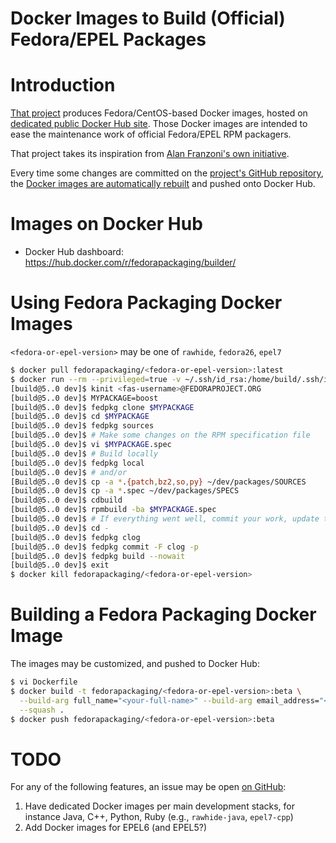 Docker Images to Build (Official) Fedora/EPEL Packages
======================================================

# Introduction
[That project](https://github.com/fedorapackaging/docker-images) produces Fedora/CentOS-based Docker images,
hosted on [dedicated public Docker Hub site](https://hub.docker.com/r/fedorapackaging/builder/).
Those Docker images are intended to ease the maintenance work of official Fedora/EPEL RPM packagers.

That project takes its inspiration from [Alan Franzoni's own initiative](http://github.com/alanfranz/docker-rpm-builder).

Every time some changes are committed on the [project's GitHub repository](https://github.com/fedorapackaging/docker-images),
the [Docker images are automatically rebuilt](https://hub.docker.com/r/fedorapackaging/builder/builds/) and pushed onto Docker Hub.

# Images on Docker Hub
* Docker Hub dashboard: https://hub.docker.com/r/fedorapackaging/builder/

# Using Fedora Packaging Docker Images
``<fedora-or-epel-version>`` may be one of ``rawhide``, ``fedora26``, ``epel7``

```bash
$ docker pull fedorapackaging/<fedora-or-epel-version>:latest
$ docker run --rm --privileged=true -v ~/.ssh/id_rsa:/home/build/.ssh/id_rsa -v ~/.ssh/id_rsa.pub:/home/build/.ssh/id_rsa.pub -it fedorapackaging/<fedora-or-epel-version>
[build@5..0 dev]$ kinit <fas-username>@FEDORAPROJECT.ORG
[build@5..0 dev]$ MYPACKAGE=boost
[build@5..0 dev]$ fedpkg clone $MYPACKAGE
[build@5..0 dev]$ cd $MYPACKAGE
[build@5..0 dev]$ fedpkg sources
[build@5..0 dev]$ # Make some changes on the RPM specification file
[build@5..0 dev]$ vi $MYPACKAGE.spec
[build@5..0 dev]$ # Build locally
[build@5..0 dev]$ fedpkg local
[build@5..0 dev]$ # and/or
[Build@5..0 dev]$ cp -a *.{patch,bz2,so,py} ~/dev/packages/SOURCES
[build@5..0 dev]$ cp -a *.spec ~/dev/packages/SPECS
[build@5..0 dev]$ cdbuild
[build@5..0 dev]$ rpmbuild -ba $MYPACKAGE.spec
[build@5..0 dev]$ # If everything went well, commit your work, update the Fedora repository and build with Koji
[build@5..0 dev]$ cd -
[build@5..0 dev]$ fedpkg clog
[build@5..0 dev]$ fedpkg commit -F clog -p
[build@5..0 dev]$ fedpkg build --nowait
[build@5..0 dev]$ exit
$ docker kill fedorapackaging/<fedora-or-epel-version>
```

# Building a Fedora Packaging Docker Image
The images may be customized, and pushed to Docker Hub:
```bash
$ vi Dockerfile
$ docker build -t fedorapackaging/<fedora-or-epel-version>:beta \
  --build-arg full_name="<your-full-name>" --build-arg email_address="<your-email-address>" \
  --squash .
$ docker push fedorapackaging/<fedora-or-epel-version>:beta
```

# TODO
For any of the following features, an issue may be open [on GitHub](https://github.com/fedorapackaging/docker-images/issues):
1. Have dedicated Docker images per main development stacks, for instance Java, C++, Python, Ruby
(e.g., ``rawhide-java``, ``epel7-cpp``)
2. Add Docker images for EPEL6 (and EPEL5?)
 


